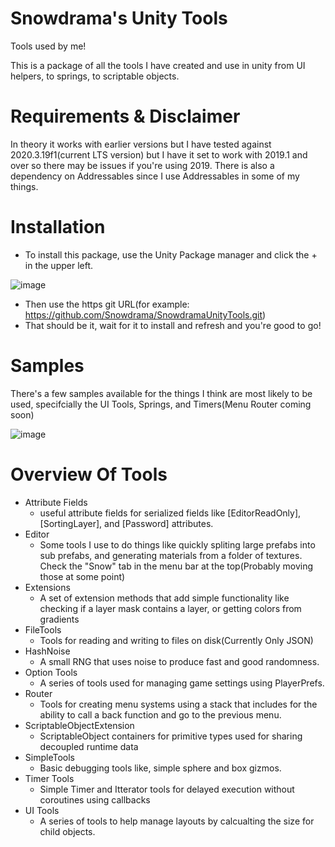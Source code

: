 # Snowdrama's Unity Tools
Tools used by me!

This is a package of all the tools I have created and use in unity from UI helpers, to springs, to scriptable objects.

# Requirements & Disclaimer
In theory it works with earlier versions but I have tested against 2020.3.19f1(current LTS version) but I have it set to work with 2019.1 and over so there may be issues if you're using 2019. There is also a dependency on Addressables since I use Addressables in some of my things.  

# Installation
* To install this package, use the Unity Package manager and click the + in the upper left.

![image](https://user-images.githubusercontent.com/1271916/139389113-88e7b032-0f93-42b2-ad80-10700baca435.png)
* Then use the https git URL(for example: https://github.com/Snowdrama/SnowdramaUnityTools.git)
* That should be it, wait for it to install and refresh and you're good to go!

# Samples
There's a few samples available for the things I think are most likely to be used, specifcially the UI Tools, Springs, and Timers(Menu Router coming soon)

![image](https://user-images.githubusercontent.com/1271916/139389332-5703d3ba-c155-471b-8bb4-f4110a5fa4a4.png)

# Overview Of Tools
* Attribute Fields
    * useful attribute fields for serialized fields like [EditorReadOnly], [SortingLayer], and [Password] attributes.
* Editor
    * Some tools I use to do things like quickly spliting large prefabs into sub prefabs, and generating materials from a folder of textures. Check the "Snow" tab in the menu bar at the top(Probably moving those at some point)
* Extensions
    * A set of extension methods that add simple functionality like checking if a layer mask contains a layer, or getting colors from gradients
* FileTools
    * Tools for reading and writing to files on disk(Currently Only JSON)
* HashNoise
    * A small RNG that uses noise to produce fast and good randomness. 
* Option Tools
    * A series of tools used for managing game settings using PlayerPrefs.
* Router
    * Tools for creating menu systems using a stack that includes for the ability to call a back function and go to the previous menu.
* ScriptableObjectExtension 
    * ScriptableObject containers for primitive types used for sharing decoupled runtime data 
* SimpleTools 
    * Basic debugging tools like, simple sphere and box gizmos.
* Timer Tools 
    * Simple Timer and Itterator tools for delayed execution without coroutines using callbacks
* UI Tools 
    * A series of tools to help manage layouts by calcualting the size for child objects.
